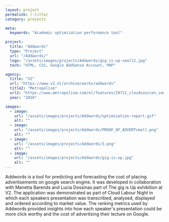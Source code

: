 ```yaml
---
layout: project
permalink: /:title/
category: projects

meta:
  keywords: "Academic optimization performance tool"

project:
  title: "Addwords"
  type: "Project"
  url: "/Addwords/"
  logo: "/assets/images/projects/Addwords/gig-is-up-small2.jpg"
  tech: "HTML, CSS, Google AddSense Account, PHP"

agency:
  title: "V2"
  url: "https://www.v2.nl/archive/works/addwords"
  title2: "Metropolism"
  url2: "https://www.metropolism.com/nl/features/29711_cloudsourcen_vanuit_het_atelier"
  year: "2016"

images:
  - image:
    url: "/assets/images/projects/Addwords/optimization-report.gif"
    alt: ""
  - image:
    url: "/assets/images/projects/Addwords/PROOF_OF_ADVERTsmall.png"
    alt: ""
  - image:
    url: "/assets/images/projects/Addwords/3.png"
    alt: ""
  - image:
    url: "/assets/images/projects/Addwords/gig-is-up.jpg"
    alt: ""
---
```

<p>Addwords is a tool for predicting and forecasting the cost of placing advertisements on google search engine.  It was developed in collaboration with Manetta Barends and Lucia Dossinas part of The gig is Up exhibition at V2. The application was demonstrated as part of Cloud Labour Night in which each speakers presentation was transcribed, analysed, displayed and ordered according to market value. The ranking metrics used by Addwords provided insights into how each speaker's presentation could be more click worthy and the cost of advertising their lecture on Google.</p>
